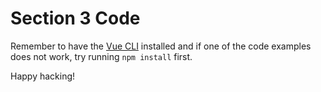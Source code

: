 # Section 3 Code

Remember to have the [Vue CLI](https://cli.vuejs.org/) installed and if one of the code examples does not work, try running `npm install` first.

Happy hacking!
